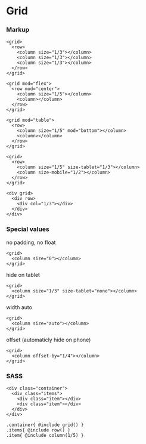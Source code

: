 # Grid

### Markup

~~~~
<grid>
  <row>
    <column size="1/3"></column>
    <column size="1/3"></column>
    <column size="1/3"></column>
  </row>
</grid>
~~~~

~~~~
<grid mod="flex">
  <row mod="center">
    <column size="1/5"></column>
    <column></column>
  </row>
</grid>
~~~~

~~~~
<grid mod="table">
  <row>
    <column size="1/5" mod="bottom"></column>
    <column></column>
  </row>
</grid>
~~~~

~~~~
<grid>
  <row>
    <column size="1/5" size-tablet="1/3"></column>
    <column size-mobile="1/2"></column>
  </row>
</grid>
~~~~

~~~~
<div grid>
  <div row>
    <div col="1/3"></div>
  </div>
</div>
~~~~

### Special values

no padding, no float

~~~~
<grid>
  <column size="0"></column>
</grid>
~~~~

hide on tablet

~~~~
<grid>
  <column size="1/3" size-tablet="none"></column>
</grid>
~~~~

width auto

~~~~
<grid>
  <column size="auto"></column>
</grid>
~~~~

offset (automaticly hide on phone)

~~~~
<grid>
  <column offset-by="1/4"></column>
</grid>
~~~~

### SASS
 
~~~~
<div class="container">
  <div class="items">
    <div class="item"></div>
    <div class="item"></div>
  </div>
</div>
~~~~
 
~~~
.container{ @include grid() }
.items{ @include row() }
.item{ @include column(1/5) }
~~~
